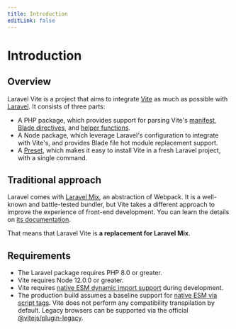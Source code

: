 ```yaml
---
title: Introduction
editLink: false
---
```


# Introduction

## Overview

Laravel Vite is a project that aims to integrate [Vite](https://vitejs.dev) as much as possible with [Laravel](https://laravel.com). It consists of three parts:

- A PHP package, which provides support for parsing Vite's [manifest](https://vitejs.dev/guide/backend-integration.html#backend-integration), [Blade directives](/guide/blade-directives), and [helper functions](/guide/helper-functions).
- A Node package, which leverage Laravel's configuration to integrate with Vite's, and provides Blade file hot module replacement support.
- A [Preset](https://usepreset.dev), which makes it easy to install Vite in a fresh Laravel project, with a single command.

## Traditional approach

Laravel comes with [Laravel Mix](https://laravel-mix.com), an abstraction of Webpack. It is a well-known and battle-tested bundler, but Vite takes a different approach to improve the experience of front-end development. You can learn the details on [its documentation](https://vitejs.dev/guide/introduction.html#the-problem).

That means that Laravel Vite is **a replacement for Laravel Mix**.

## Requirements

- The Laravel package requires PHP 8.0 or greater.
- Vite requires Node 12.0.0 or greater.
- Vite requires [native ESM dynamic import support](https://caniuse.com/es6-module-dynamic-import) during development.
- The production build assumes a baseline support for [native ESM via script tags](https://caniuse.com/es6-module). Vite does not perform any compatibility transpilation by default. Legacy browsers can be supported via the official [@vitejs/plugin-legacy](https://github.com/vitejs/vite/tree/main/packages/plugin-legacy).
